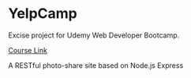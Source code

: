 # YelpCamp
Excise project for Udemy Web Developer Bootcamp.

[Course Link](https://www.udemy.com/the-web-developer-bootcamp/)

A RESTful photo-share site based on Node.js Express
